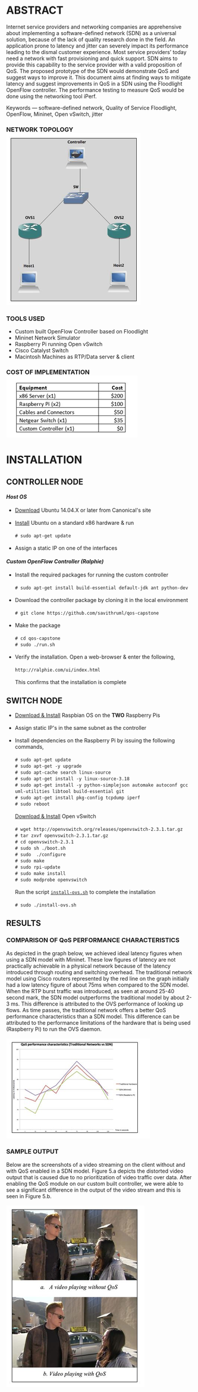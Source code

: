 # ABSTRACT
Internet service providers and networking companies are apprehensive about implementing a software-defined network (SDN) as a universal solution, because of the lack of quality research done in the field. An application prone to latency and jitter can severely impact its performance leading to the dismal customer experience. Most service providers’ today need a network with fast provisioning and quick support. SDN aims to provide this capability to the service provider with a valid proposition of QoS. The proposed prototype of the SDN would demonstrate QoS and suggest ways to improve it. This document aims at finding ways to mitigate latency and suggest improvements in QoS in a SDN using the Floodlight OpenFlow controller. The performance testing to measure QoS would be done using the networking tool iPerf.

Keywords — software-defined network, Quality of Service Floodlight, OpenFlow, Mininet, Open vSwitch, jitter

### NETWORK TOPOLOGY<br />![Topology](https://github.com/savithruml/qos-capstone/blob/master/screenshots/Capture1.JPG "Topology")

### TOOLS USED

* Custom built OpenFlow Controller based on Floodlight
* Mininet Network Simulator
* Raspberry Pi running Open vSwitch
* Cisco Catalyst Switch
* Macintosh Machines as RTP/Data server & client

### COST OF IMPLEMENTATION<br />![CapEx](https://github.com/savithruml/qos-capstone/blob/master/screenshots/Capture.JPG "CapEx")

# INSTALLATION

## CONTROLLER NODE 

#### _Host OS_

* [Download](http://www.ubuntu.com/download/desktop) Ubuntu 14.04.X or later from Canonical's site<br /><br />
* [Install](http://www.ubuntu.com/download/desktop/install-ubuntu-desktop) Ubuntu on a standard x86 hardware & run <br /><br />`# sudo apt-get update`<br /><br />
* Assign a static IP on one of the interfaces

#### _Custom OpenFlow Controller (Ralphie)_

* Install the required packages for running the custom controller<br /><br />`# sudo apt-get install build-essential default-jdk ant python-dev`<br /><br /> 
* Download the controller package by cloning it in the local environment<br /><br />`# git clone https://github.com/savithruml/qos-capstone`<br /><br />
* Make the package<br /><br />`# cd qos-capstone`<br />`# sudo ./run.sh`<br /><br />
* Verify the installation. Open a web-browser & enter the following,<br /><br />`http://ralphie.com/ui/index.html`<br /><br />This confirms that the installation is complete

## SWITCH NODE

* [Download & Install](https://www.raspberrypi.org/help/noobs-setup/) Raspbian OS on the **TWO** Raspberry Pis<br /><br />
* Assign static IP's in the same subnet as the controller<br /><br />
* Install dependencies on the Raspberry Pi by issuing the following commands,<br /><br />`# sudo apt-get update`<br />`# sudo apt-get -y upgrade`<br />`# sudo apt-cache search linux-source`<br />`# sudo apt-get install -y linux-source-3.18`<br />`# sudo apt-get install -y python-simplejson automake autoconf gcc uml-utilities libtool build-essential git`<br />`# sudo apt-get install pkg-config tcpdump iperf`<br />`# sudo reboot`<br /><br />[Download & Install](http://openvswitch.org) Open vSwitch<br /><br />`# wget http://openvswitch.org/releases/openvswitch-2.3.1.tar.gz`<br />`# tar zxvf openvswitch-2.3.1.tar.gz`<br />`# cd openvswitch-2.3.1`<br />`# sudo sh ./boot.sh`<br />`# sudo  ./configure`<br />`# sudo make`<br />`# sudo rpi-update`<br />`# sudo make install`<br />`# sudo modprobe openvswitch`<br /><br />Run the script [`install-ovs.sh`](https://github.com/savithruml/capstone-team-5/blob/master/install-ovs.sh) to complete the installation<br /><br />`# sudo ./install-ovs.sh`<br />

## RESULTS

### COMPARISON OF QoS PERFORMANCE CHARACTERISTICS<br />
As depicted in the graph below, we achieved ideal latency figures when using a SDN model with Mininet. These low figures of latency are not practically achievable in a physical network because of the latency introduced through routing and switching overhead. The traditional network model using Cisco routers represented by the red line on the graph initially had a low latency figure of about 75ms when compared to the SDN model. When the RTP burst traffic was introduced, as seen at around 25-40 second mark, the SDN model outperforms the traditional model by about 2-3 ms. This difference is attributed to the OVS performance of looking up flows. As time passes, the traditional network offers a better QoS performance characteristics than a SDN model. This difference can be attributed to the performance limitations of the hardware that is being used (Raspberry Pi) to run the OVS daemon.<br /><br />![QoS Performance Characteristics](https://github.com/savithruml/qos-capstone/blob/master/screenshots/Capture2.JPG "Comparison")

### SAMPLE OUTPUT<br />
Below are the screenshots of a video streaming on the client without and with QoS enabled in a SDN model. Figure 5.a depicts the distorted video output that is caused due to no prioritization of video traffic over data. After enabling the QoS module on our custom built controller, we were able to see a significant difference in the output of the video stream and this is seen in Figure 5.b.<br /><br />![sample output](https://github.com/savithruml/qos-capstone/blob/master/screenshots/Capture3.JPG "Output")
